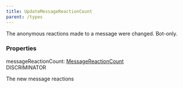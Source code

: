 ```yaml
---
title: UpdateMessageReactionCount
parent: /types
---
```


The anonymous reactions made to a message were changed. Bot-only.

### Properties

<div class="flex flex-col gap-3"><div><div class="flex gap-2"><div class="font-mono p" id="p_messageReactionCount" data-anchor><span class="font-bold">messageReactionCount</span><span class="opacity-50">:</span> <a href="/gh/types/messagereactioncount"  >MessageReactionCount</a></div><div class="flex items-center"><div class="bg-dbt px-1.5 rounded-md select-none text-fgt text-[10px]">DISCRIMINATOR</div></div></div><div class="pl-3"><div class="no-margin">

The new message reactions

</div></div></div></div>

